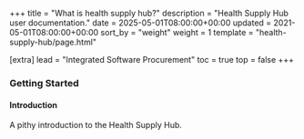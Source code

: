 +++
title = "What is health supply hub?"
description = "Health Supply Hub user documentation."
date = 2025-05-01T08:00:00+00:00
updated = 2021-05-01T08:00:00+00:00
sort_by = "weight"
weight = 1
template = "health-supply-hub/page.html"

[extra]
lead = "Integrated Software Procurement"
toc = true
top = false
+++

### Getting Started

#### Introduction

A pithy introduction to the Health Supply Hub.

